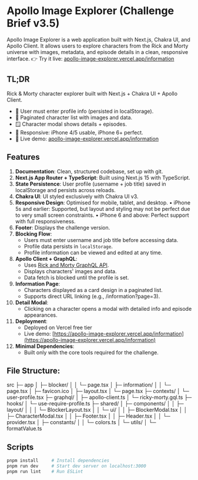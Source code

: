 # Apollo Image Explorer (Challenge Brief v3.5)
Apollo Image Explorer is a web application built with Next.js, Chakra UI, and Apollo Client.
It allows users to explore characters from the Rick and Morty universe with images, metadata, and episode details in a clean, responsive interface.
👉 Try it live: [apollo-image-explorer.vercel.app/information](https://apollo-image-explorer.vercel.app/information)

## TL;DR
Rick & Morty character explorer built with Next.js + Chakra UI + Apollo Client.  
- 🚪 User must enter profile info (persisted in localStorage).  
- 📄 Paginated character list with images and data.  
- 🪟 Character modal shows details + episodes.  
- 📱 Responsive: iPhone 4/5 usable, iPhone 6+ perfect.  
- 🚀 Live demo: [apollo-image-explorer.vercel.app/information](https://apollo-image-explorer.vercel.app/information)

## Features
1. **Documentation**: Clean, structured codebase, set up with git.
2. **Next.js App Router + TypeScript**: Built using Next.js 15 with TypeScript.
3.	**State Persistence**: User profile (username + job title) saved in localStorage and persists across reloads.
4. **Chakra UI**: UI styled exclusively with Chakra UI v3.
5. **Responsive Design**: Optimised for mobile, tablet, and desktop.
	•	iPhone 5s and earlier: Supported, but layout and styling may not be perfect due to very small screen constraints.
	•	iPhone 6 and above: Perfect support with full responsiveness.
6. **Footer**: Displays the challenge version.
7. **Blocking Flow**:
   - Users must enter username and job title before accessing data.
   - Profile data persists in `localStorage`.
   - Profile information can be viewed and edited at any time.
8. **Apollo Client + GraphQL**:
   - Uses [Rick and Morty GraphQL API](https://rickandmortyapi.com/graphql).
   - Displays characters' images and data.
   - Data fetch is blocked until the profile is set.
9. **Information Page**:
   - Characters displayed as a card design in a paginated list.
   - Supports direct URL linking (e.g., /information?page=3).
10. **Detail Modal**:
    - Clicking on a character opens a modal with detailed info and episode appearances.
11. **Deployment**:
    - Deployed on Vercel free tier 
    - Live demo: [https://apollo-image-explorer.vercel.app/information](https://apollo-image-explorer.vercel.app/information)
12. **Minimal Dependencies**:
    - Built only with the core tools required for the challenge.

## File Structure:
src
├─ app
│  ├─ blocker/
│  │  └─ page.tsx
│  ├─ information/
│  │  └─ page.tsx
│  ├─ favicon.ico
│  ├─ layout.tsx
│  └─ page.tsx
├─ contexts/
│  └─ user-profile.tsx
├─ graphql/
│  ├─ apollo-client.ts
│  └─ ricky-morty.gql.ts
├─ hooks/
│  └─ use-require-profile.ts
├─ shared/
│  ├─ components/
│  │  ├─ layout/
│  │  │  └─ BlockerLayout.tsx
│  │  └─ ui/
│  │     ├─ BlockerModal.tsx
│  │     ├─ CharacterModal.tsx
│  │     ├─ Footer.tsx
│  │     ├─ Header.tsx
│  │     └─ provider.tsx
│  ├─ constants/
│  │  └─ colors.ts
│  └─ utils/
│     └─ formatValue.ts

## Scripts
```bash
pnpm install     # Install dependencies
pnpm run dev     # Start dev server on localhost:3000
pnpm run lint    # Run ESLint
```
